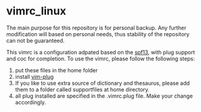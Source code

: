 # vimrc_linux
The main purpose for this repository is for personal backup. Any further modification will based on personal needs, 
thus stability of the repository can not be guaranteed. 

This vimrc is a configuration adpated based on the [spf13](https://github.com/spf13/spf13-vim), with plug support and coc for completion. 
To use the vimrc, please follow the following steps:
1. put these files in the home folder
2. install [vim-plug](https://github.com/junegunn/vim-plug)
3. If you like to use extra source of dictionary and thesaurus, please add them to a folder called supportfiles at home directory. 
4. all plug installed are specified in the .vimrc.plug file. Make your change accordingly. 
